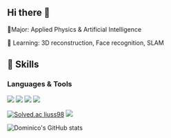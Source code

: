 ## Hi there 👋
🔭Major: Applied Physics & Artificial Intelligence 

🌱 Learning: 3D reconstruction, Face recognition, SLAM




<!--
**DominicoRyu/DominicoRyu** is a ✨ _special_ ✨ repository because its `README.md` (this file) appears on your GitHub profile.

Here are some ideas to get you started:

- 🔭 I’m currently working on ...
- 🌱 I’m currently learning ...
- 👯 I’m looking to collaborate on ...
- 🤔 I’m looking for help with ...
- 💬 Ask me about ...
- 📫 How to reach me: ...
- 😄 Pronouns: ...
- ⚡ Fun fact: ...
-->

## 💪 Skills 
### Languages & Tools
<img src="https://img.shields.io/badge/Python-3776AB?style=flat-square&logo=Python&logoColor=white"/> <img src="https://img.shields.io/badge/PyTorch-EE4C2C?style=flat-square&logo=PyTorch&logoColor=white"/> <img src="https://img.shields.io/badge/TensorFlow-FF6F00?style=flat-square&logo=TensorFlow&logoColor=white"/>   <img src="https://img.shields.io/badge/Docker-2496ED?style=flat-square&logo=Docker&logoColor=white"/>



[![Solved.ac
liuss98](http://mazassumnida.wtf/api/v2/generate_badge?boj=liuss98)](https://solved.ac/liuss98)
<img src="http://mazandi.herokuapp.com/api?handle=liuss98&theme=warm"/>

![Dominico's GitHub stats](https://github-readme-stats.vercel.app/api?username=anuraghazra&show_icons=true&theme=transparent)

